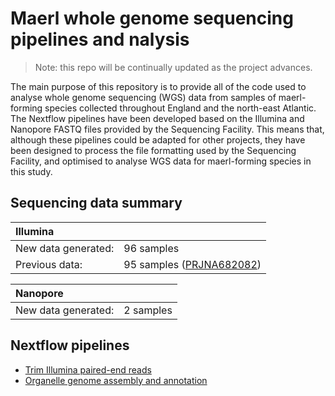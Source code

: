 # Maerl whole genome sequencing pipelines and nalysis

> Note: this repo will be continually updated as the project advances. 

The main purpose of this repository is to provide all of the code used to analyse whole genome sequencing (WGS) data from samples of maerl-forming species collected throughout England and the north-east Atlantic. The Nextflow pipelines have been developed based on the Illumina and Nanopore FASTQ files provided by the Sequencing Facility. This means that, although these pipelines could be adapted for other projects, they have been designed to process the file formatting used by the Sequencing Facility, and optimised to analyse WGS data for maerl-forming species in this study.

## Sequencing data summary

| **Illumina** |  | 
| :- | :-
| New data generated: | 96 samples
| Previous data: | 95 samples ([PRJNA682082](https://www.ncbi.nlm.nih.gov/bioproject/PRJNA682082))

| **Nanopore** |  | 
| :- | :-
| New data generated: | 2 samples


## Nextflow pipelines
- [Trim Illumina paired-end reads](https://github.com/Tom-Jenkins/maerl-wgs-pipelines/blob/main/docs/01-trim-illumina-reads.md)
- [Organelle genome assembly and annotation](https://github.com/Tom-Jenkins/maerl-wgs-pipelines/blob/main/docs/02-organelle-assembly-annotation.md)



